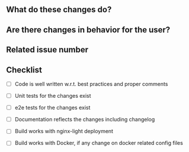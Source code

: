 <!-- Thank you for your contribution! -->

## What do these changes do?

<!-- Please give a short brief about these changes. -->

## Are there changes in behavior for the user?

<!-- Outline any notable behaviour for the end users. -->

## Related issue number

<!-- Are there any issues opened that will be resolved by merging this change? -->

## Checklist

- [ ] Code is well written w.r.t. best practices and proper comments
- [ ] Unit tests for the changes exist
- [ ] e2e tests for the changes exist
- [ ] Documentation reflects the changes including changelog
- [ ] Build works with nginx-light deployment
- [ ] Build works with Docker, if any change on docker related config files


